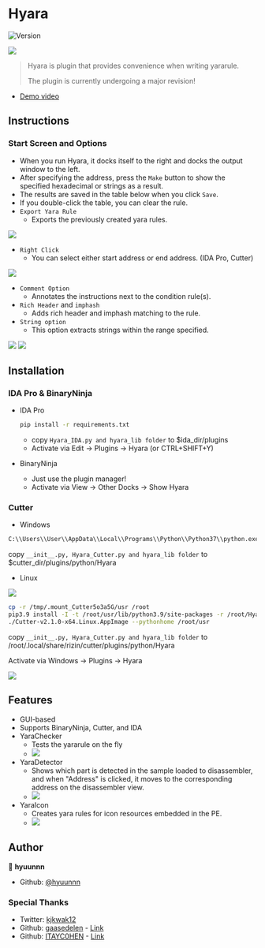 # Hyara

![Version](https://img.shields.io/badge/version-2.2-blue.svg?cacheSeconds=2592000)

![](https://github.com/hyuunnn/Hyara/blob/master/images/Hyara.gif?raw=true)

> Hyara is plugin that provides convenience when writing yararule.
> 
> The plugin is currently undergoing a major revision!

- [Demo video](https://youtu.be/zgL4BkQJZ-w)

## Instructions

### Start Screen and Options

- When you run Hyara, it docks itself to the right and docks the output window to the left.
- After specifying the address, press the `Make` button to show the specified hexadecimal or strings as a result.
- The results are saved in the table below when you click `Save`.
- If you double-click the table, you can clear the rule.
- `Export Yara Rule`
  - Exports the previously created yara rules.

![](https://github.com/hyuunnn/Hyara/blob/master/images/Hyara_1.png?raw=true)


- `Right Click`
  - You can select either start address or end address. (IDA Pro, Cutter)

![](https://github.com/hyuunnn/Hyara/blob/master/images/Hyara_7.png?raw=true)
  
- `Comment Option`
  - Annotates the instructions next to the condition rule(s).
- `Rich Header` and `imphash`
  - Adds rich header and imphash matching to the rule.
- `String option`
  - This option extracts strings within the range specified.

![](https://github.com/hyuunnn/Hyara/blob/master/images/Hyara_3.png?raw=true)
![](https://github.com/hyuunnn/Hyara/blob/master/images/cutter_1.png?raw=true)

## Installation

### IDA Pro & BinaryNinja

- IDA Pro
  ```bash
  pip install -r requirements.txt
  ```
  - copy ``Hyara_IDA.py and hyara_lib folder`` to $ida_dir/plugins
  - Activate via Edit -> Plugins -> Hyara (or CTRL+SHIFT+Y)

- BinaryNinja
  - Just use the plugin manager!
  - Activate via View -> Other Docks -> Show Hyara

### Cutter

- Windows
```bash
C:\\Users\\User\\AppData\\Local\\Programs\\Python\\Python37\\python.exe -m pip install -I -t $cutter_dir/python37/site-packages -r requirements.txt
```

copy ``__init__.py, Hyara_Cutter.py and hyara_lib folder`` to $cutter_dir/plugins/python/Hyara

- Linux

![](https://github.com/hyuunnn/Hyara/blob/master/images/cutter_install__1.png?raw=true)

```bash
cp -r /tmp/.mount_Cutter5o3a5G/usr /root
pip3.9 install -I -t /root/usr/lib/python3.9/site-packages -r /root/Hyara/requirements.txt
./Cutter-v2.1.0-x64.Linux.AppImage --pythonhome /root/usr
```

copy ``__init__.py, Hyara_Cutter.py and hyara_lib folder`` to /root/.local/share/rizin/cutter/plugins/python/Hyara

Activate via Windows -> Plugins -> Hyara

![](https://github.com/hyuunnn/Hyara/blob/master/images/cutter__0.png?raw=true)

## Features

- GUI-based
- Supports BinaryNinja, Cutter, and IDA
- YaraChecker
  - Tests the yararule on the fly
  - ![](https://github.com/hyuunnn/Hyara/blob/master/images/Hyara_4.png?raw=true)
- YaraDetector
  - Shows which part is detected in the sample loaded to disassembler, and when "Address" is clicked, it moves to the corresponding address on the disassembler view.
  - ![](https://github.com/hyuunnn/Hyara/blob/master/images/Hyara_5.png?raw=true)
- YaraIcon
  - Creates yara rules for icon resources embedded in the PE.
  - ![](https://github.com/hyuunnn/Hyara/blob/master/images/Hyara_6.png?raw=true)

## Author

👤 **hyuunnn**

* Github: [@hyuunnn](https://github.com/hyuunnn)

### Special Thanks

* Twitter: <a href="https://twitter.com/kjkwak12">kjkwak12</a>
* Github: <a href="https://github.com/gaasedelen">gaasedelen</a> - <a href="https://github.com/hyuunnn/Hyara/blob/master/hyara_lib/integration/bn_hyara/binaryninja_api.py#L9">Link</a>
* Github: <a href="https://github.com/ITAYC0HEN">ITAYC0HEN</a> - <a href="https://github.com/hyuunnn/Hyara/pull/14">Link</a>
